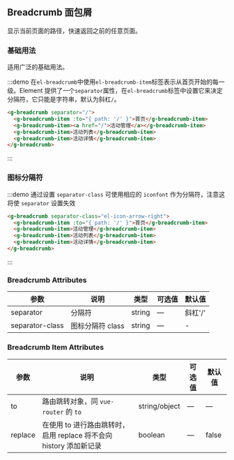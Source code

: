 ## Breadcrumb 面包屑
显示当前页面的路径，快速返回之前的任意页面。

### 基础用法

适用广泛的基础用法。

:::demo 在`el-breadcrumb`中使用`el-breadcrumb-item`标签表示从首页开始的每一级。Element 提供了一个`separator`属性，在`el-breadcrumb`标签中设置它来决定分隔符，它只能是字符串，默认为斜杠`/`。

```html
<g-breadcrumb separator="/">
  <g-breadcrumb-item :to="{ path: '/' }">首页</g-breadcrumb-item>
  <g-breadcrumb-item><a href="/">活动管理</a></g-breadcrumb-item>
  <g-breadcrumb-item>活动列表</g-breadcrumb-item>
  <g-breadcrumb-item>活动详情</g-breadcrumb-item>
</g-breadcrumb>
```
:::

### 图标分隔符

:::demo 通过设置 `separator-class` 可使用相应的 `iconfont` 作为分隔符，注意这将使 `separator` 设置失效

```html
<g-breadcrumb separator-class="el-icon-arrow-right">
  <g-breadcrumb-item :to="{ path: '/' }">首页</g-breadcrumb-item>
  <g-breadcrumb-item>活动管理</g-breadcrumb-item>
  <g-breadcrumb-item>活动列表</g-breadcrumb-item>
  <g-breadcrumb-item>活动详情</g-breadcrumb-item>
</g-breadcrumb>
```
:::

### Breadcrumb Attributes
| 参数      | 说明          | 类型      | 可选值                           | 默认值  |
|---------- |-------------- |---------- |--------------------------------  |-------- |
| separator | 分隔符 | string | — | 斜杠'/' |
| separator-class | 图标分隔符 class | string | — | - |

### Breadcrumb Item Attributes
| 参数      | 说明          | 类型      | 可选值                           | 默认值  |
|---------- |-------------- |---------- |--------------------------------  |-------- |
| to        | 路由跳转对象，同 `vue-router` 的 `to` | string/object | — | — |
| replace   | 在使用 to 进行路由跳转时，启用 replace 将不会向 history 添加新记录 | boolean | — | false |
